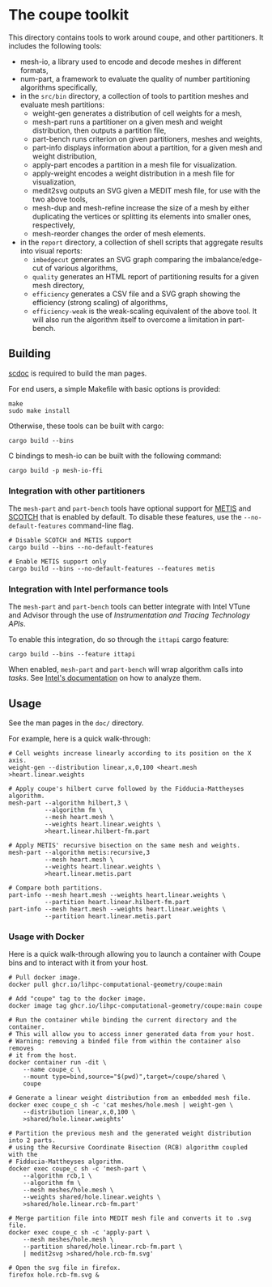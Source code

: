 # The coupe toolkit

This directory contains tools to work around coupe, and other partitioners. It
includes the following tools:

- mesh-io, a library used to encode and decode meshes in different formats,
- num-part, a framework to evaluate the quality of number partitioning
  algorithms specifically,
- in the `src/bin` directory, a collection of tools to partition meshes and
  evaluate mesh partitions:
    - weight-gen generates a distribution of cell weights for a mesh,
    - mesh-part runs a partitioner on a given mesh and weight distribution, then
      outputs a partition file,
    - part-bench runs criterion on given partitioners, meshes and weights,
    - part-info displays information about a partition, for a given mesh and
      weight distribution,
    - apply-part encodes a partition in a mesh file for visualization.
    - apply-weight encodes a weight distribution in a mesh file for
      visualization,
    - medit2svg outputs an SVG given a MEDIT mesh file, for use with the two
      above tools,
    - mesh-dup and mesh-refine increase the size of a mesh by either duplicating
      the vertices or splitting its elements into smaller ones, respectively,
    - mesh-reorder changes the order of mesh elements.
- in the `report` directory, a collection of shell scripts that aggregate
  results into visual reports:
    - `imbedgecut` generates an SVG graph comparing the imbalance/edge-cut of
      various algorithms,
    - `quality` generates an HTML report of partitioning results for a given
      mesh directory,
    - `efficiency` generates a CSV file and a SVG graph showing the efficiency
      (strong scaling) of algorithms,
    - `efficiency-weak` is the weak-scaling equivalent of the above tool. It
      will also run the algorithm itself to overcome a limitation in part-bench.

## Building

[scdoc] is required to build the man pages.

For end users, a simple Makefile with basic options is provided:

```
make
sudo make install
```

Otherwise, these tools can be built with cargo:

```
cargo build --bins
```

C bindings to mesh-io can be built with the following command:

```
cargo build -p mesh-io-ffi
```

### Integration with other partitioners

The `mesh-part` and `part-bench` tools have optional support for [METIS] and
[SCOTCH] that is enabled by default.  To disable these features, use the
`--no-default-features` command-line flag.

```
# Disable SCOTCH and METIS support
cargo build --bins --no-default-features

# Enable METIS support only
cargo build --bins --no-default-features --features metis
```

### Integration with Intel performance tools

The `mesh-part` and `part-bench` tools can better integrate with Intel VTune and
Advisor through the use of *Instrumentation and Tracing Technology APIs*.

To enable this integration, do so through the `ittapi` cargo feature:

```
cargo build --bins --feature ittapi
```

When enabled, `mesh-part` and `part-bench` will wrap algorithm calls into
*tasks*. See [Intel's documentation][intel] on how to analyze them.

## Usage

See the man pages in the `doc/` directory.

For example, here is a quick walk-through:

```shell
# Cell weights increase linearly according to its position on the X axis.
weight-gen --distribution linear,x,0,100 <heart.mesh >heart.linear.weights

# Apply coupe's hilbert curve followed by the Fidducia-Mattheyses algorithm.
mesh-part --algorithm hilbert,3 \
          --algorithm fm \
          --mesh heart.mesh \
          --weights heart.linear.weights \
          >heart.linear.hilbert-fm.part

# Apply METIS' recursive bisection on the same mesh and weights.
mesh-part --algorithm metis:recursive,3
          --mesh heart.mesh \
          --weights heart.linear.weights \
          >heart.linear.metis.part

# Compare both partitions.
part-info --mesh heart.mesh --weights heart.linear.weights \
          --partition heart.linear.hilbert-fm.part
part-info --mesh heart.mesh --weights heart.linear.weights \
          --partition heart.linear.metis.part
```

### Usage with Docker

Here is a quick walk-through allowing you to launch a container with Coupe bins
and to interact with it from your host.

```shell
# Pull docker image.
docker pull ghcr.io/lihpc-computational-geometry/coupe:main

# Add "coupe" tag to the docker image.
docker image tag ghcr.io/lihpc-computational-geometry/coupe:main coupe

# Run the container while binding the current directory and the container.
# This will allow you to access inner generated data from your host.
# Warning: removing a binded file from within the container also removes
# it from the host.
docker container run -dit \
    --name coupe_c \
    --mount type=bind,source="$(pwd)",target=/coupe/shared \
    coupe

# Generate a linear weight distribution from an embedded mesh file.
docker exec coupe_c sh -c 'cat meshes/hole.mesh | weight-gen \
    --distribution linear,x,0,100 \
    >shared/hole.linear.weights'

# Partition the previous mesh and the generated weight distribution into 2 parts.
# using the Recursive Coordinate Bisection (RCB) algorithm coupled with the
# Fidducia-Mattheyses algorithm.
docker exec coupe_c sh -c 'mesh-part \
    --algorithm rcb,1 \
    --algorithm fm \
    --mesh meshes/hole.mesh \
    --weights shared/hole.linear.weights \
    >shared/hole.linear.rcb-fm.part'

# Merge partition file into MEDIT mesh file and converts it to .svg file.
docker exec coupe_c sh -c 'apply-part \
    --mesh meshes/hole.mesh \
    --partition shared/hole.linear.rcb-fm.part \
    | medit2svg >shared/hole.rcb-fm.svg'

# Open the svg file in firefox.
firefox hole.rcb-fm.svg &
```

[intel]: https://www.intel.com/content/www/us/en/develop/documentation/vtune-help/top/analyze-performance/code-profiling-scenarios/task-analysis.html#task-analysis_TOP_TASKS
[METIS]: https://github.com/LIHPC-Computational-Geometry/metis-rs
[SCOTCH]: https://github.com/LIHPC-Computational-Geometry/scotch-rs
[scdoc]: https://sr.ht/~sircmpwn/scdoc/
